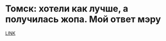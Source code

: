 # Томск: хотели как лучше, а получилась жопа. Мой ответ мэру



[LINK](https://varlamov.ru/3893380.html)